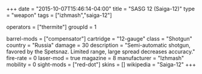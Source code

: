 +++
date = "2015-10-07T15:46:14-04:00"
title = "SASG 12 (Saiga-12)"
type = "weapon"
tags = ["izhmash","saiga-12"]

operators = ["thermite"]
groupId = 1

barrel-mods = ["compensator"]
cartridge = "12-gauge"
class = "Shotgun"
country = "Russia"
damage = 30
description = "Semi-automatic shotgun, favored by the Spetsnaz. Limited range, large spread decreases accuracy."
fire-rate = 0
laser-mod = true
magazine = 8
manufacturer = "Izhmash"
mobility = 0
sight-mods = ["red-dot"]
skins = []
wikipedia = "Saiga-12"
+++
